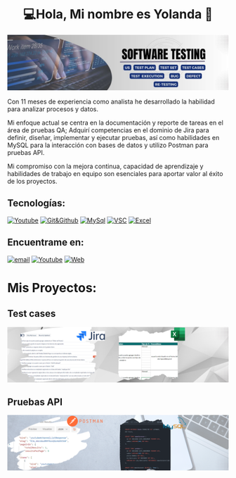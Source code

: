 <div align="center">
<h1 align="center">💻Hola, Mi nombre es Yolanda 👋 </h1>
</div>
<img src="https://github.com/Yolanda-R/Yolanda-R/blob/main/Testing.jpg">
<!-- parrafo de presentacion del perfil-->
<p>Con 11 meses de experiencia como analista he desarrollado la habilidad para analizar procesos y datos. </p>
<p>Mi enfoque actual se centra en la documentación y reporte de tareas en el área de pruebas QA; Adquirí competencias en el dominio de Jira para definir, diseñar, implementar y ejecutar pruebas, así como habilidades en MySQL para la interacción con bases de datos y utilizo Postman para pruebas API.</p>
<p>Mi compromiso con la mejora continua, capacidad de aprendizaje y habilidades de trabajo en equipo son esenciales para aportar valor al éxito de los proyectos.
</p>

<h2>Tecnologías:</h2>

[![Youtube](https://img.shields.io/badge/Jira-0052CC?style=for-the-badge&logo=Jira&logoColor=white)](https://youtube.com/c/sujeitoprogramador)
[![Git&Github](https://img.shields.io/badge/GIT-E44C30?style=for-the-badge&logo=git&logoColor=white)](https://github.com/Yolanda-R)
[![MySql](https://img.shields.io/badge/MySQL-005C84?style=for-the-badge&logo=mysql&logoColor=white)](https://github.com/Yolanda-R)
[![VSC](https://img.shields.io/badge/Visual_Studio_Code-0078D4?style=for-the-badge&logo=visual%20studio%20code&logoColor=white)](https://github.com/Yolanda-R)
[![Excel](https://img.shields.io/badge/Microsoft_Excel-217346?style=for-the-badge&logo=microsoft-excel&logoColor=white)](https://github.com/Yolanda-R)

<h2>Encuentrame en:</h2>

[![email](https://img.shields.io/badge/Microsoft_Outlook-0078D4?style=for-the-badge&logo=microsoft-outlook&logoColor=white)]([https://sujeitoprogramador.com](https://github.com/Yolanda-R))
[![Youtube](https://img.shields.io/badge/LinkedIn-0077B5?style=for-the-badge&logo=linkedin&logoColor=white)]([https://youtube.com/c/sujeitoprogramador](https://github.com/Yolanda-R))
[![Web](https://img.shields.io/badge/website-000000?style=for-the-badge&logo=About.me&logoColor=white)]([https://youtube.com/c/sujeitoprogramador](https://github.com/Yolanda-R))

<h1>Mis Proyectos:</h1>

<h2>Test cases</h2>
<img src="https://github.com/Yolanda-R/Yolanda-R/blob/main/test%20cases.png">

<h2>Pruebas API</h2>
<img src="https://github.com/Yolanda-R/Yolanda-R/blob/main/api.png">

